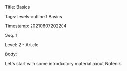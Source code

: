 Title:  Basics

Tags:   levels-outline.1 Basics

Timestamp: 20210607202204

Seq:    1

Level:  2 - Article

Body: 

Let's start with some introductory material about Notenik.

